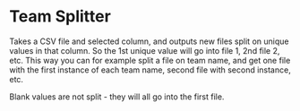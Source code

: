 # Team Splitter
Takes a CSV file and selected column, and outputs new files split on unique values in that column.  So the 1st unique value will go into file 1, 2nd file 2, etc.  This way you can for example split a file on team name, and get one file with the first instance of each team name, second file with second instance, etc.

Blank values are not split - they will all go into the first file.